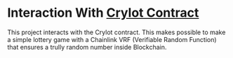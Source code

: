 # Interaction With [Crylot Contract](https://github.com/AlexT8/crylot-lottery-contracts)

This project interacts with the Crylot contract. This makes possible to make a simple lottery game with a Chainlink VRF (Verifiable Random Function) that ensures a trully random number inside Blockchain.
